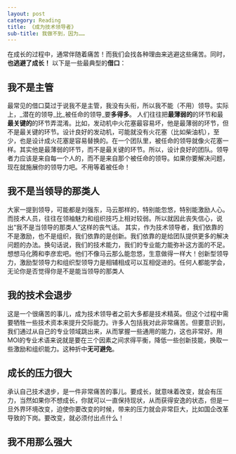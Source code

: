 ```yaml
---
layout: post
category: Reading
title: 《成为技术领导者》
sub-title: 我做不到，因为……
---
```


在成长的过程中，通常伴随着痛苦！而我们会找各种理由来逃避这些痛苦。同时，**也逃避了成长！**
以下是一些最典型的**借口**：

## 我不是主管
最常见的借口莫过于说我不是主管，我没有头衔，所以我不能（不用）领导。实际上，_潜在的领导_比_被任命的领导_要**多得多**。
人们往往把**最薄弱的**的环节和最**最关键的**的环节弄混淆。比如，发动机中火花塞最容易坏，他是最薄弱的环节，但不是最关键的环节。设计良好的发动机，可能就没有火花塞（比如柴油机），至少，也是设计成火花塞是容易替换的。在一个团队里，被任命的领导就像火花塞一样。其实他是最薄弱的环节，而不是最关键的环节。所以，设计良好的团队。领导者力应该是来自每一个人的，而不是来自那个被任命的领导。如果你要解决问题，现在就施展你的领导力吧。不用等着被任命！

## 我不是当领导的那类人
大家一提到领导，可能都是刘强东，马云那样的，特别能忽悠，特别能激励人心。而技术人员，往往在领袖魅力和组织技巧上相对较弱。所以就因此丧失信心，说出“我不是当领导的那类人”这样的丧气话。
其实，作为技术领导者，我们依靠的不是激励，也不是组织，我们依靠的是创新。我们依靠的是给团队提供更多的解决问题的办法。换句话说，我们的技术能力，我们的专业能力能弥补这方面的不足。想想马化腾和李彦宏吧。他们不像马云那么能忽悠，生意做得一样大！创新型领导力，激励型领导力和组织型领导力是相辅相成可以互相促进的。任何人都能学会，无论你是否觉得你是不是能当领导的那类人

## 我的技术会退步
这是一个很痛苦的事儿，成为技术领导者之前大多都是技术精英。但这个过程中需要牺牲一些技术资本来提升交际能力。许多人包括我对此非常痛苦。但要意识到，我们通过从自己的专业领域跳出来，从而掌握一些通用的能力，这也非常好。用MOI的专业术语来说就是要在三个因素之间求得平衡，降低一些创新技能，换取一些激励和组织能力。这种折中**无可避免**。

## 成长的压力很大
承认自己技术退步，是一件非常痛苦的事儿。要成长，就意味着改变，就会有压力，当然如果你不想成长，你就可以一直保持现状，从而获得安逸的状态，但是一旦外界环境改变，迫使你要改变的时候，带来的压力就会非常巨大，比如国企改革导致的下岗。要改变，就必须付出点什么！

## 我不用那么强大